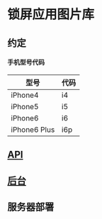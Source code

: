 # 锁屏应用图片库


## 约定

#### 手机型号代码

型号         |  代码
-------------|------
iPhone4      | i4
iPhone5      | i5
iPhone6      | i6
iPhone6 Plus | i6p



## [API](/API.md)
## [后台](/Admin.md)
## 服务器部署
